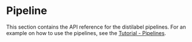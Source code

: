 # Pipeline

This section contains the API reference for the distilabel pipelines. For an example on how to use the pipelines, see the [Tutorial - Pipelines](../../sections/learn/pipelines/index.md).
